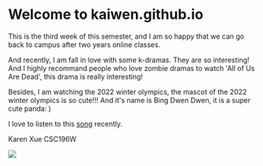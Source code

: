 <html lang="en-US">
    <head>
        <meta charset="utf-8">
        <title> CSC196W Week3 Website</title>
    </head>
    <body>
        <h1>Welcome to kaiwen.github.io</h1>
        <p>This is the third week of this semester, and I am so happy that we can go back to campus after two years online classes.<p>
        <p>And recently, I am fall in love with some k-dramas. They are so interesting! And I highly recommand people who love zombie dramas to watch 
          'All of Us Are Dead', this drama is really interesting!</p>
        <p>Besides, I am watching the 2022 winter olympics, the mascot of the 2022 winter olympics is so cute!!! And it's name is Bing Dwen Dwen, it is a super cute panda: )</p>
      <p>I love to listen to this <a href="https://www.youtube.com/watch?v=VbIf3z2SqHg">song</a> recently. 
        <p>Karen Xue CSC196W</p> 
        <img src="https://img.olympicchannel.com/images/image/private/t_16-9_1240-700/f_auto/v1538355600/primary/xwyu2lw2warplax703ao">
    </body>
</html>
